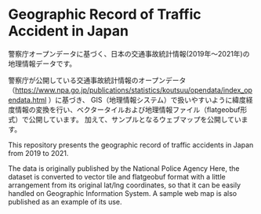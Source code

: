 # Geographic Record of Traffic Accident in Japan 
警察庁オープンデータに基づく、日本の交通事故統計情報(2019年〜2021年)の地理情報データです。

警察庁が公開している交通事故統計情報のオープンデータ（https://www.npa.go.jp/publications/statistics/koutsuu/opendata/index_opendata.html ）に基づき、
GIS（地理情報システム）で扱いやすいように緯度経度情報の変換を行い、ベクタータイルおよび地理情報ファイル（flatgeobuf形式）で公開しています。
加えて、サンプルとなるウェブマップを公開しています。

This repository presents the geographic record of traffic accidents in Japan from 2019 to 2021.

The data is originally published by the National Police Agency 
Here, the dataset is converted to vector tile and flatgeobuf format with a little arrangement from its original lat/lng coordinates, 
so that it can be easily handled on Geographic Information System.
A sample web map is also published as an example of its use.
